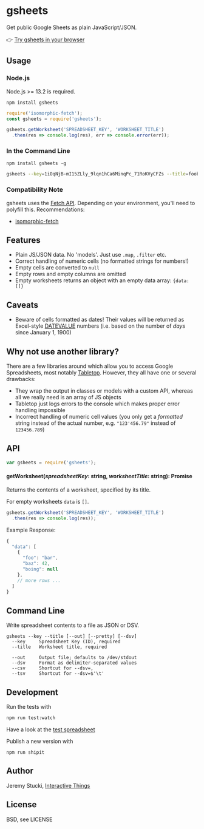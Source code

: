 # gsheets

Get public Google Sheets as plain JavaScript/JSON.

:point_right: [Try gsheets in your browser](https://runkit.com/npm/gsheets)

## Usage

### Node.js

Node.js >= 13.2 is required.

```
npm install gsheets
```

```js
require('isomorphic-fetch');
const gsheets = require('gsheets');

gsheets.getWorksheet('SPREADSHEET_KEY', 'WORKSHEET_TITLE')
  .then(res => console.log(res), err => console.error(err));
```

### In the Command Line

```
npm install gsheets -g
```

```sh
gsheets --key=1iOqNjB-mI15ZLly_9lqn1hCa6MinqPc_71RoKVyCFZs --title=foobar --pretty
```

### Compatibility Note

gsheets uses the [Fetch API](https://developer.mozilla.org/en/docs/Web/API/Fetch_API). Depending on your environment, you'll need to polyfill this. Recommendations:

- [isomorphic-fetch](https://github.com/matthew-andrews/isomorphic-fetch)

## Features

* Plain JS/JSON data. No 'models'. Just use `.map`, `.filter` etc.
* Correct handling of numeric cells (no formatted strings for numbers!)
* Empty cells are converted to `null`
* Empty rows and empty columns are omitted
* Empty worksheets returns an object with an empty data array: `{data: []}`

## Caveats

* Beware of cells formatted as dates! Their values will be returned as Excel-style [DATEVALUE](http://office.microsoft.com/en-001/excel-help/datevalue-function-HP010062284.aspx) numbers (i.e. based on the number of *days* since January 1, 1900)

## Why not use another library?

There are a few libraries around which allow you to access Google Spreadsheets, most notably [Tabletop](https://github.com/jsoma/tabletop). However, they all have one or several drawbacks:

* They wrap the output in classes or models with a custom API, whereas all we really need is an array of JS objects
* Tabletop just logs errors to the console which makes proper error handling impossible
* Incorrect handling of numeric cell values (you only get a *formatted* string instead of the actual number, e.g. `"123'456.79"` instead of `123456.789`)

## API

```js
var gsheets = require('gsheets');
```

#### getWorksheet(<i>spreadsheetKey</i>: string, <i>worksheetTitle</i>: string): Promise

Returns the contents of a worksheet, specified by its title.

For empty worksheets `data` is `[]`.

```js
gsheets.getWorksheet('SPREADSHEET_KEY', 'WORKSHEET_TITLE')
  .then(res => console.log(res));
```

Example Response:

```js
{
  "data": [
    {
      "foo": "bar",
      "baz": 42,
      "boing": null
    },
    // more rows ...
  ]
}
```

## Command Line

Write spreadsheet contents to a file as JSON or DSV.

```
gsheets --key --title [--out] [--pretty] [--dsv]
  --key     Spreadsheet Key (ID), required
  --title   Worksheet title, required

  --out     Output file; defaults to /dev/stdout
  --dsv     Format as delimiter-separated values
  --csv     Shortcut for --dsv=,
  --tsv     Shortcut for --dsv=$'\t'
```

## Development

Run the tests with

```sh
npm run test:watch
```

Have a look at the [test spreadsheet](https://docs.google.com/spreadsheets/d/1dmAQO0zCQz5SNUKalw9NNXwTM6TgDBZ820Ftw-cz5gU/edit#gid=257911996)

Publish a new version with
```
npm run shipit
```

## Author

Jeremy Stucki, [Interactive Things](http://www.interactivethings.com)

## License

BSD, see LICENSE
